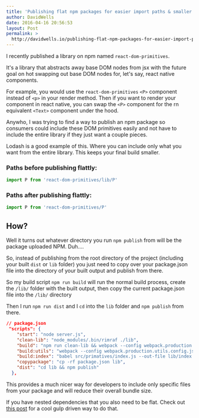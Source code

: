 ```yaml
---
title: 'Publishing flat npm packages for easier import paths & smaller consumer bundle sizes'
author: DavidWells
date: 2016-04-16 20:56:53
layout: Post
permalink: >
  http://davidwells.io/publishing-flat-npm-packages-for-easier-import-paths-smaller-consumer-bundle-sizes/
---
```

I recently published a library on npm named `react-dom-primitives`.

It's a library that abstracts away base DOM nodes from jsx with the future goal on hot swapping out base DOM nodes for, let's say, react native components.

For example, you would use the `react-dom-primitives` `<P>` component instead of `<p>` in your render method. Then if you want to render your component in react native, you can swap the `<P>` component for the rn equivalent `<Text>` component under the hood.

Anywho, I was trying to find a way to publish an npm package so consumers could include these DOM primitives easily and not have to include the entire library if they just want a couple pieces.

Lodash is a good example of this. Where you can include only what you want from the entire library. This keeps your final build smaller.

### Paths before publishing flattly:

```js
import P from 'react-dom-primitives/lib/P'
```

### Paths after publishing flattly:

```js
import P from 'react-dom-primitives/P'
```

## How?

Well it turns out whatever directory you run `npm publish` from will be the package uploaded NPM. Duh....

So, instead of publishing from the root directory of the project (including your built `dist` or `lib` folder) you just need to copy over your package.json file into the directory of your built output and publish from there.

So my build script `npm run build` will run the normal build process, create the `/lib/` folder with the built output, then copy the current package.json file into the `/lib/` directory

Then I run `npm run dist` and I `cd` into the `lib` folder and `npm publish` from there.

```json
// package.json
 "scripts": {
    "start": "node server.js",
    "clean-lib": "node_modules/.bin/rimraf ./lib",
    "build": "npm run clean-lib && webpack --config webpack.production.config.js --colors --progress --inline && npm run build:utils && npm run build:index && npm run copypackage",
    "build:utils": "webpack --config webpack.production.utils.config.js --colors --progress --inline",
    "build:index": "babel src/primatives/index.js --out-file lib/index.js",
    "copypackage": "cp -rf package.json lib",
    "dist": "cd lib && npm publish"
  },
```

This provides a much nicer way for developers to include only specific files from your package and will reduce their overall bundle size.

If you have nested dependencies that you also need to be flat. Check out [this post](https://medium.com/@jbscript/publishing-flat-modules-to-npm-4367f5e0c10d) for a cool gulp driven way to do that.
